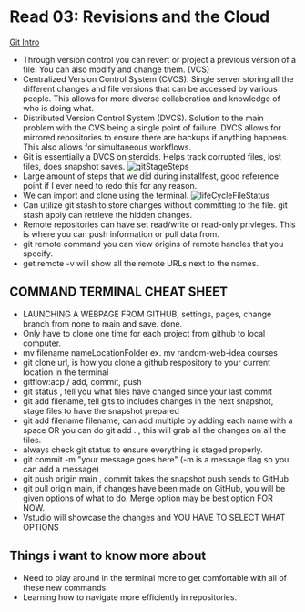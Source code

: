 # Read 03: Revisions and the Cloud

[Git Intro](https://blog.udemy.com/git-tutorial-a-comprehensive-guide/)
- Through version control you can revert or project a previous version of a file. You can also modify and change them. (VCS)
- Centralized Version Control System (CVCS). Single server storing all the different changes and file versions that can be accessed by various people. This allows for more diverse collaboration and knowledge of who is doing what.
- Distributed Version Control System (DVCS).  Solution to the main problem with the CVS being a single point of failure.
DVCS allows for mirrored repositories to ensure there are backups if anything happens. This also allows for simultaneous workflows.
- Git is essentially a DVCS on steroids.  Helps track corrupted files, lost files, does snapshot saves.
![gitStageSteps](https://user-images.githubusercontent.com/109825175/211609192-05c8b981-62c5-4fa2-ac07-ee6945e23aa1.png)
- Large amount of steps that we did during installfest, good reference point if I ever need to redo this for any reason.
- We can import and clone using the terminal.
![lifeCycleFileStatus](https://user-images.githubusercontent.com/109825175/211610638-6a7313fd-ab18-4e75-bb94-1644c6dcf3a9.png)
- Can utilize git stash to store changes without committing to the file.  git stash apply can retrieve the hidden changes.
- Remote repositories can have set read/write or read-only privleges. This is where you can push information or pull data from.
- git remote command you can view origins of remote handles that you specify.
- get remote -v will show all the remote URLs next to the names.

## COMMAND TERMINAL CHEAT SHEET

- LAUNCHING A WEBPAGE FROM GITHUB, settings, pages, change branch from none to main and save. done.
- Only have to clone one time for each project from github to local computer.
- mv filename nameLocationFolder ex. mv random-web-idea courses
- git clone url, is how you clone a github respository to your current location in the terminal
- gitflow:acp / add, commit, push 
- git status , tell you what files have changed since your last commit
- git add filename, tell gits to includes changes in the next snapshot, stage files to have the snapshot prepared
- git add filename filename, can add multiple by adding each name with a space OR you can do  git add .   , this will grab all the changes on all the files.
- always check git status to ensure everything is staged properly.
- git commit -m "your message goes here"  (-m is a message flag so you can add a message)
- git push origin main  , commit takes the snapshot push sends to GitHub
- git pull origin main, if changes have been made on GitHub, you will be given options of what to do. Merge option may be best option FOR NOW.
- Vstudio will showcase the changes and YOU HAVE TO SELECT WHAT OPTIONS




## Things i want to know more about
- Need to play around in the terminal more to get comfortable with all of these new commands.
- Learning how to navigate more efficiently in repositories.
